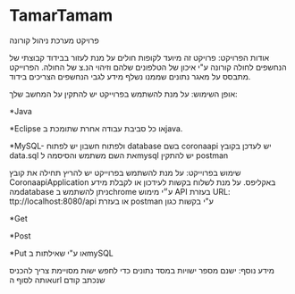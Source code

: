 # TamarTamam
פרויקט מערכת ניהול קורונה

אודות הפרויקט:
פרויקט זה מיועד לקופות חולים על מנת לעזור בבידוד קבוצתי של הנחשפים לחולה קורונה ע"י איכון של הטלפונים שלהם וזיהוי הנ.צ של החולה.
הפרוייקט מתבסס על מאגר נתונים שממנו נשלף מידע לגבי הנחשפים הצריכים בידוד.

אופן השימוש:
 על מנת להשתמש בפרוייקט 
יש להתקין על המחשב שלך:

*Java

*Eclipse או כל סביבת עבודה אחרת שתומכת בjava.

*MySQL- ולפתוח חשבון
יש לפתוח database בשם coronaapi
יש לעדכן בקובץ data.sql את השם משתמש והסיסמה לmysql
יש להתקין postman

שימוש בפרוייקט:
על מנת להשתמש בפרוייקט יש להריץ תחילה את קובץ CoronaapiApplication באקליפס.
על מנת לשלוח בקשות לעידכון או לקבלת מידע מהdatabase ניתן להשתמש בchrome ע״י מימוש API בעזרת  URL: ttp://localhost:8080/api  או בעזרת postman ע"י בקשות כגון

*Get

*Post

*Put
או ע"י שאילתות בmySQL 


מידע נוסף:
ישנם מספר ישויות במסד נתונים
כדי לחפש ישות מסויימת צריך להכניס אותה לסוף הurl שנכתב קודם
